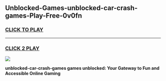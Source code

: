 
## Unblocked-Games-unblocked-car-crash-games-Play-Free-0v0fn
<h3>
<a href="https://premium76.site?title=unblocked-car-crash-games&ref=22A">CLICK TO PLAY</a></h3>
<hr>

<h3>
<a href="https://premium76.site?title=unblocked-car-crash-games&ref=22A">CLICK 2 PLAY</a>
  
</h3>

<a href="https://premium76.site?title=unblocked-car-crash-games&ref=22A"><img src="https://clearcache.store/games.png"></a>


**unblocked-car-crash-games games unblocked: Your Gateway to Fun and Accessible Online Gaming**
